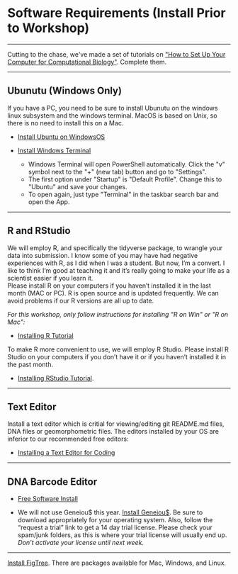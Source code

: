 # Software Requirements (Install Prior to Workshop)

---

Cutting to the chase, we've made a set of tutorials on ["How to Set Up Your Computer for Computational Biology"](https://github.com/tamucc-comp-bio/how_to/tree/main). Complete them.

---

## Ubunutu (Windows Only)

If you have a PC, you need to be sure to install Ubunutu on the windows linux subsystem and the windows terminal. MacOS is based on Unix, so there is no need to install this on a Mac.

* [Install Ubuntu on WindowsOS](https://github.com/tamucc-comp-bio/how_to/blob/main/install_wsl_ubuntu.md)

* [Install Windows Terminal](https://learn.microsoft.com/en-us/windows/terminal/install)

    * Windows Terminal will open PowerShell automatically. Click the "v" symbol next to the "+" (new tab) button and go to "Settings".
    * The first option under "Startup" is "Default Profile". Change this to "Ubuntu" and save your changes.
    * To open again, just type "Terminal" in the taskbar search bar and open the App.

---

## R and RStudio

We will employ R, and specifically the tidyverse package, to wrangle your data into submission. I know some of you may have had negative experiences with R, as I did when I was a student. But now, I’m a convert. I like to think I’m good at teaching it and it’s really going to make your life as a scientist easier if you learn it.  
Please install R on your computers if you haven’t installed it in the last month (MAC or PC). R is open source and is updated frequently.  We can avoid problems if our R versions are all up to date.  

*_For this workshop, only follow instructions for installing "R on Win" or "R on Mac":_*

* [Installing R Tutorial](https://github.com/tamucc-comp-bio/how_to/blob/main/install_r.md)

To make R more convenient to use, we will employ R Studio.  Please install R Studio on your computers if you don’t have it or if you haven’t installed it in the past month.   

* [Installing RStudio Tutorial](https://github.com/tamucc-comp-bio/how_to/blob/main/install_rstudio.md).

---

## Text Editor

Install a text editor which is critial for viewing/editing git README.md files, DNA files or geomorphometric files.  The editors installed by your OS are inferior to our recommended free editors:

* [Installing a Text Editor for Coding](https://github.com/tamucc-comp-bio/how_to/blob/main/install_text_editor.md)

---

## DNA Barcode Editor

* [Free Software Install](https://github.com/tamucc-comp-bio/how_to/blob/main/install_ab1_editors.md)

* We will not use Geneiou$ this year.  [Install Geneiou$](https://www.geneious.com/download/). Be sure to download appropriately for your operating system.  Also, follow the “request a trial” link to get a 14 day trial license.  Please check your spam/junk folders, as this is where your trial license will usually end up.  *Don’t activate your license until next week.*  

---

[Install FigTree](http://tree.bio.ed.ac.uk/software/figtree/).  There are packages available for Mac, Windows, and Linux.


